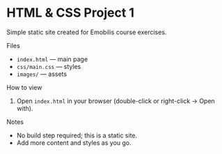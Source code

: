 # HTML & CSS Project 1

Simple static site created for Emobilis course exercises.

Files
- `index.html` — main page
- `css/main.css` — styles
- `images/` — assets

How to view
1. Open `index.html` in your browser (double-click or right-click -> Open with).

Notes
- No build step required; this is a static site.
- Add more content and styles as you go.

